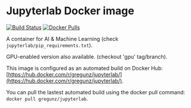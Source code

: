 # Jupyterlab Docker image

[![Build Status](https://travis-ci.org/gregunz/jupyterlab-docker.svg?branch=gpu)](https://travis-ci.org/gregunz/jupyterlab-docker)
[![Docker Pulls](https://img.shields.io/docker/pulls/gregunz/jupyterlab.svg?maxAge=2592000?style=flat-square)](https://hub.docker.com/r/gregunz/jupyterlab/)

A container for AI & Machine Learning (check `jupyterlab/pip_requirements.txt`). 

GPU-enabled version also available. (checkout 'gpu' tag/branch).

This image is configured as an automated build on Docker Hub: [https://hub.docker.com/r/gregunz/jupyterlab/](https://hub.docker.com/r/gregunz/jupyterlab/).

You can pull the lastest automated build using the docker pull command: `docker pull gregunz/jupyterlab`.
